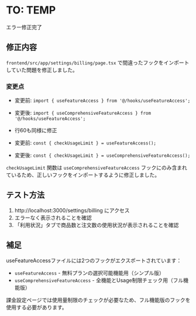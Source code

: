 # TO: TEMP
エラー修正完了

## 修正内容
`frontend/src/app/settings/billing/page.tsx` で間違ったフックをインポートしていた問題を修正しました。

### 変更点
- 変更前: `import { useFeatureAccess } from '@/hooks/useFeatureAccess';`
- 変更後: `import { useComprehensiveFeatureAccess } from '@/hooks/useFeatureAccess';`

- 行60も同様に修正
- 変更前: `const { checkUsageLimit } = useFeatureAccess();`
- 変更後: `const { checkUsageLimit } = useComprehensiveFeatureAccess();`

`checkUsageLimit` 関数は `useComprehensiveFeatureAccess` フックにのみ含まれているため、正しいフックをインポートするように修正しました。

## テスト方法
1. http://localhost:3000/settings/billing にアクセス
2. エラーなく表示されることを確認
3. 「利用状況」タブで商品数と注文数の使用状況が表示されることを確認

## 補足
useFeatureAccessファイルには2つのフックがエクスポートされています：
- `useFeatureAccess` - 無料プランの選択可能機能用（シンプル版）
- `useComprehensiveFeatureAccess` - 全機能とUsage制限チェック用（フル機能版）

課金設定ページでは使用量制限のチェックが必要なため、フル機能版のフックを使用する必要があります。